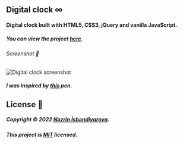 ## Digital clock ∞

#### Digital clock built with HTML5, CSS3, jQuery and vanilla JavaScript.

##### You can view the project [here](https://isbendiyarovanezrin.github.io/DigitalClock "Click me! 🙃").

###### Screenshot 📸

![Digital clock screenshot](https://i.postimg.cc/BZyRSd8c/dc.png)

##### I was inspired by [this](https://codepen.io/cameron-townsend/full/wWyrXP) pen.

## License 📝

##### Copyright © 2022 [Nəzrin İsbəndiyarova](https://github.com/isbendiyarovanezrin "Click me! 😎").

##### This project is [MIT](https://github.com/isbendiyarovanezrin/DigitalClock/blob/master/LICENSE "Click me! 🧐") licensed.
